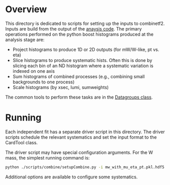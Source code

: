 # Overview

This directory is dedicated to scripts for setting up the inputs to combinetf2. Inputs are build from the output of the [anaysis code](histmakers). The primary operations performed on the python boost histograms produced at the analysis stage are:

* Project histograms to produce 1D or 2D outputs (for mW/W-like, pt vs. eta)
* Slice histograms to produce systematic hists. Often this is done by slicing each bin of an ND histogram where a systematic variation is indexed on one axis
* Sum histograms of combined processes (e.g., combining small backgrounds to one process)
* Scale histograms (by xsec, lumi, sumweights)

The common tools to perform these tasks are in the [Datagroups class](../wremnants/datastes/datagroups.py).

# Running

Each independent fit has a separate driver script in this directory. The driver scripts schedule the relevant systematics and set the input format to the CardTool class.

The driver script may have special configuration arguments. For the W mass, the simplest running command is:

```bash
python ./scripts/combine/setupCombine.py -i mw_with_mu_eta_pt.pkl.hdf5 -o outputFolder
```

Additional options are available to configure some systematics.
